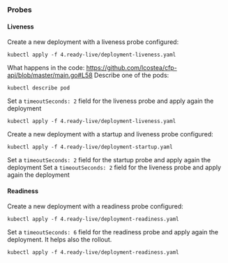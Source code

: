 ### Probes

#### Liveness

Create a new deployment with a liveness probe configured:

`kubectl apply -f 4.ready-live/deployment-liveness.yaml`

What happens in the code: https://github.com/lcostea/cfp-api/blob/master/main.go#L58
Describe one of the pods: 

`kubectl describe pod `

Set a `timeoutSeconds: 2` field for the liveness probe and apply again the deployment

`kubectl apply -f 4.ready-live/deployment-liveness.yaml`

Create a new deployment with a startup and liveness probe configured:

`kubectl apply -f 4.ready-live/deployment-startup.yaml` 

Set a `timeoutSeconds: 2` field for the startup probe and apply again the deployment
Set a `timeoutSeconds: 2` field for the liveness probe and apply again the deployment

#### Readiness

Create a new deployment with a readiness probe configured:

`kubectl apply -f 4.ready-live/deployment-readiness.yaml`

Set a `timeoutSeconds: 6` field for the readiness probe and apply again the deployment. It helps also the rollout.

`kubectl apply -f 4.ready-live/deployment-readiness.yaml`

